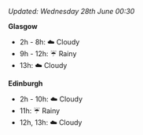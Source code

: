 *Updated: Wednesday 28th June 00:30*

**Glasgow**

* 2h - 8h: :cloud: Cloudy
* 9h - 12h: :umbrella: Rainy
* 13h: :cloud: Cloudy

**Edinburgh**

* 2h - 10h: :cloud: Cloudy
* 11h: :umbrella: Rainy
* 12h, 13h: :cloud: Cloudy
